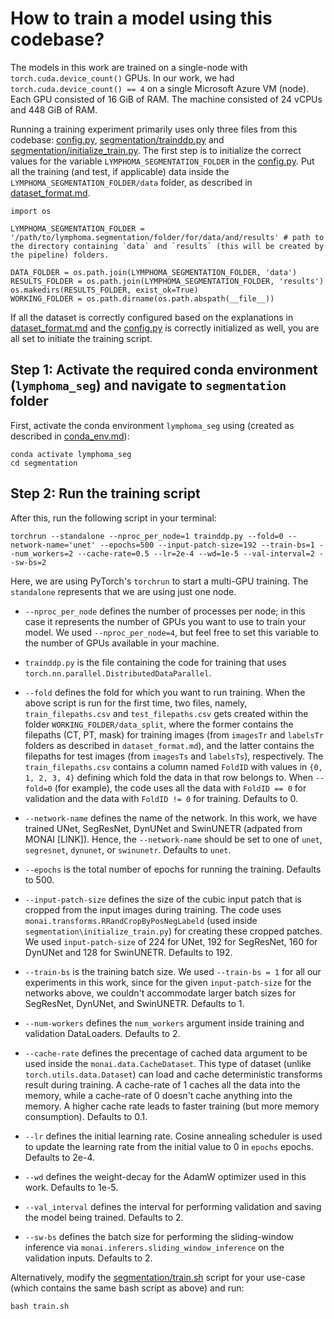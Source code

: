 # How to train a model using this codebase?

The models in this work are trained on a single-node with `torch.cuda.device_count()` GPUs. In our work, we had `torch.cuda.device_count() == 4` on a single Microsoft Azure VM (node). Each GPU consisted of 16 GiB of RAM. The machine consisted of 24 vCPUs and 448 GiB of RAM. 

Running a training experiment primarily uses only three files from this codebase: [config.py](./../config.py), [segmentation/trainddp.py](./../segmentation/trainddp.py) and [segmentation/initialize_train.py](./../segmentation/initialize_train.py). The first step is to initialize the correct values for the variable `LYMPHOMA_SEGMENTATION_FOLDER` in the [config.py](./../config.py). Put all the training (and test, if applicable) data inside the `LYMPHOMA_SEGMENTATION_FOLDER/data` folder, as described in [dataset_format.md](./dataset_format.md).

```
import os 

LYMPHOMA_SEGMENTATION_FOLDER = '/path/to/lymphoma.segmentation/folder/for/data/and/results' # path to the directory containing `data` and `results` (this will be created by the pipeline) folders.

DATA_FOLDER = os.path.join(LYMPHOMA_SEGMENTATION_FOLDER, 'data')
RESULTS_FOLDER = os.path.join(LYMPHOMA_SEGMENTATION_FOLDER, 'results')
os.makedirs(RESULTS_FOLDER, exist_ok=True)
WORKING_FOLDER = os.path.dirname(os.path.abspath(__file__))
```

If all the dataset is correctly configured based on the explanations in [dataset_format.md](./dataset_format.md) and the [config.py](./../config.py) is correctly initialized as well, you are all set to initiate the training script. 

## Step 1: Activate the required conda environment (`lymphoma_seg`) and navigate to `segmentation` folder
First, activate the conda environment `lymphoma_seg` using (created as described in [conda_env.md](./conda_env.md)):  

```
conda activate lymphoma_seg
cd segmentation
```

## Step 2: Run the training script
After this, run the following script in your terminal:  

```
torchrun --standalone --nproc_per_node=1 trainddp.py --fold=0 --network-name='unet' --epochs=500 --input-patch-size=192 --train-bs=1 --num_workers=2 --cache-rate=0.5 --lr=2e-4 --wd=1e-5 --val-interval=2 --sw-bs=2 
```

Here, we are using PyTorch's `torchrun` to start a multi-GPU training. The `standalone` represents that we are using just one node. 

- `--nproc_per_node` defines the number of processes per node; in this case it represents the number of GPUs you want to use to train your model. We used `--nproc_per_node=4`, but feel free to set this variable to the number of GPUs available in your machine. 

- `trainddp.py` is the file containing the code for training that uses `torch.nn.parallel.DistributedDataParallel`. 

- `--fold` defines the fold for which you want to run training. When the above script is run for the first time, two files, namely, `train_filepaths.csv` and `test_filepaths.csv` gets created within the folder `WORKING_FOLDER/data_split`, where the former contains the filepaths (CT, PT, mask) for training images (from `imagesTr` and `labelsTr` folders as described in `dataset_format.md`), and the latter contains the filepaths for test images (from `imagesTs` and `labelsTs`), respectively. The `train_filepaths.csv` contains a column named `FoldID` with values in `{0, 1, 2, 3, 4}` defining which fold the data in that row belongs to. When `--fold=0` (for example), the code uses all the data with `FoldID == 0` for validation and the data with `FoldID != 0` for training. Defaults to 0.

- `--network-name` defines the name of the network. In this work, we have trained UNet, SegResNet, DynUNet and SwinUNETR (adpated from MONAI [LINK]). Hence, the `--network-name` should be set to one of `unet`, `segresnet`, `dynunet`, or `swinunetr`. Defaults to `unet`.

- `--epochs` is the total number of epochs for running the training. Defaults to 500.

- `--input-patch-size` defines the size of the cubic input patch that is cropped from the input images during training. The code uses `monai.transforms.RRandCropByPosNegLabeld` (used inside `segmentation\initialize_train.py`) for creating these cropped patches. We used `input-patch-size` of 224 for UNet, 192 for SegResNet, 160 for DynUNet and 128 for SwinUNETR. Defaults to 192.

- `--train-bs` is the training batch size. We used `--train-bs = 1` for all our experiments in this work, since for the given `input-patch-size` for the networks above, we couldn't accommodate larger batch sizes for SegResNet, DynUNet, and SwinUNETR. Defaults to 1.

- `--num-workers` defines the `num_workers` argument inside training and validation DataLoaders. Defaults to 2.

- `--cache-rate` defines the precentage of cached data argument to be used inside the `monai.data.CacheDataset`. This type of dataset (unlike `torch.utils.data.Dataset`) can load and cache deterministic transforms result during training. A cache-rate of 1 caches all the data into the memory, while a cache-rate of 0 doesn't cache anything into the memory. A higher cache rate leads to faster training (but more memory consumption). Defaults to 0.1.

- `--lr` defines the initial learning rate. Cosine annealing scheduler is used to update the learning rate from the initial value to 0 in `epochs` epochs. Defaults to 2e-4.

- `--wd` defines the weight-decay for the AdamW optimizer used in this work. Defaults to 1e-5.

- `--val_interval` defines the interval for performing validation and saving the model being trained. Defaults to 2. 

- `--sw-bs` defines the batch size for performing the sliding-window inference via `monai.inferers.sliding_window_inference` on the validation inputs. Defaults to 2. 



Alternatively, modify the [segmentation/train.sh](./../segmentation/train.sh) script for your use-case (which contains the same bash script as above) and run:

```
bash train.sh
```